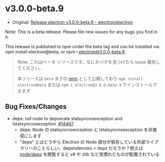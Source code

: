 # v3.0.0-beta.9

* Original: [Release electron v3.0.0-beta.9 - electron/electron](https://github.com/electron/electron/releases/tag/v3.0.0-beta.9)

Note: This is a beta release. Please file new issues for any bugs you find in it.

This release is published to npm under the beta tag and can be installed via npm install electron@beta, or npm i electron@3.0.0-beta.9.

> Note: これはベータ リリースです。なにかバグを見つけたら issue 報告してください。
>
> 本リリースは `beta` タグの [npm](https://www.npmjs.com/package/electron) として公開しており `npm install electron@beta` または `npm i electron@3.0.0-beta.9` でインストールできます

## Bug Fixes/Changes

* deps: roll node to deprecate statsyncnoexception and lstatsyncnoexception. [#14467](https://github.com/electron/electron/pull/14467)
  * deps: Node の statsyncnoexception と lstatsyncnoexception を非推奨にします
  * "deps" とはどうやら Electron の Node 部分が依存している外部ライブラリーのことらしい、dependencies = deps だろうか？例えば
  [node/deps](https://github.com/electron/node/tree/electron-node-v10.10.0/deps) を閲覧すると v8 や zlib など見慣れたものが配置されている
